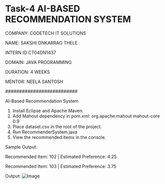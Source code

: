 # Task-4 AI-BASED RECOMMENDATION SYSTEM

COMPANY: CODETECH IT SOLUTIONS

NAME: SAKSHI ONKARRAO THELE

INTERN ID:CT04DN1437

DOMAIN: JAVA PROGRAMMING

DURATION: 4 WEEKS

MENTOR: NEELA SANTOSH

##########################

AI-Based Recommendation System 

1. Install Eclipse and Apache Maven.
2. Add Mahout dependency in pom.xml:
   <dependency>
     <groupId>org.apache.mahout</groupId>
     <artifactId>mahout-core</artifactId>
     <version>0.9</version>
   </dependency>
3. Place dataset.csv in the root of the project.
4. Run RecommenderSystem.java
5. View the recommended items in the console.

Sample Output:

Recommended Item: 102 | Estimated Preference: 4.25

Recommended Item: 103 | Estimated Preference: 3.75


Output:
![Image](https://github.com/user-attachments/assets/fecd46bb-ae5b-494f-b97a-b83bf1c8aa3d)
